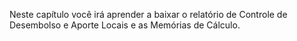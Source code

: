 Neste capítulo você irá aprender a baixar o relatório de Controle de Desembolso e Aporte Locais e as Memórias de Cálculo.